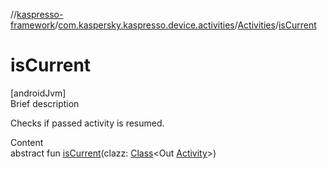 //[kaspresso-framework](../../index.md)/[com.kaspersky.kaspresso.device.activities](../index.md)/[Activities](index.md)/[isCurrent](is-current.md)



# isCurrent  
[androidJvm]  
Brief description  


Checks if passed activity is resumed.

  
Content  
abstract fun [isCurrent](is-current.md)(clazz: [Class](https://developer.android.com/reference/kotlin/java/lang/Class.html)<Out [Activity](https://developer.android.com/reference/kotlin/android/app/Activity.html)>)  



